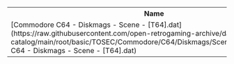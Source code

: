 <table>
<tr><th>Name</th><th>Size</th></tr>
<tr><td>
[Commodore C64 - Diskmags - Scene - [T64].dat](https://raw.githubusercontent.com/open-retrogaming-archive/dat-catalog/main/root/basic/TOSEC/Commodore/C64/Diskmags/Scene/[T64]/Commodore C64 - Diskmags - Scene - [T64].dat)
</td><td>181834</td></tr>
</table>
